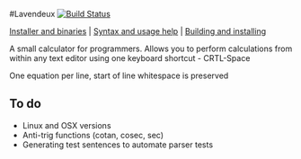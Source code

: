 #Lavendeux [![Build Status](https://travis-ci.org/rscarson/Lavendeux.svg?branch=master)](https://travis-ci.org/rscarson/Lavendeux)

[Installer and binaries](http://rscarson.github.io/Lavendeux/) | [Syntax and usage help](https://github.com/rscarson/Lavendeux/wiki) | [Building and installing](https://github.com/rscarson/Lavendeux/wiki/Building-and-Installing)

A small calculator for programmers. Allows you to perform calculations from within any text editor using one keyboard shortcut - CRTL-Space

One equation per line, start of line whitespace is preserved

## To do

- Linux and OSX versions
- Anti-trig functions (cotan, cosec, sec)
- Generating test sentences to automate parser tests
